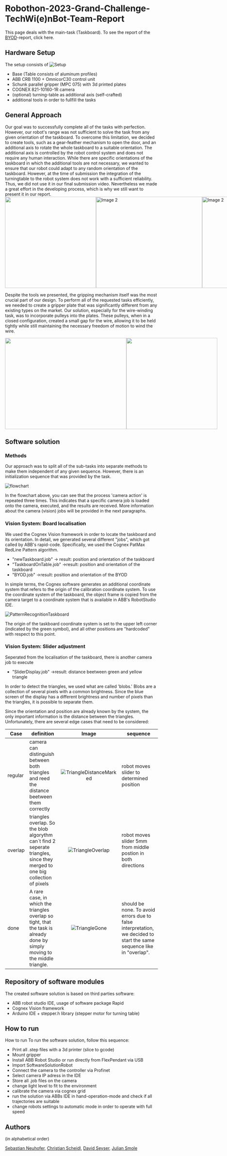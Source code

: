 # Robothon-2023-Grand-Challenge-TechWi(e)nBot-Team-Report

This page deals with the main-task (Taskboard). To see the report of the [BYOD](BYOD.md)-report, click here.

<h2>Hardware Setup</h2>

The setup consists of
![Setup](https://user-images.githubusercontent.com/131485125/234953688-bdba439e-ceb5-40f2-8fe3-e05b4a331f83.png)

<ul>
  <li>Base (Table consists of aluminum profiles)</li>
  <li>ABB CRB 1100 + OmnicorC30 control unit </li>
  <li>Schunk parallel gripper (MPC 075) with 3d printed plates</li>
  <li>COGNEX 821-10160-1R camera</li>
  <li>(optional) turning-table as additional axis (self-crafted)</li>
  <li>additional tools in order to fullfill the tasks</li>
</ul>

<h2>General Approach</h2>
Our goal was to successfully complete all of the tasks with perfection. However, our robot's range was not sufficient to solve the task from any given orientation of the taskboard. To overcome this limitation, we decided to create tools, such as a gear-feather mechanism to open the door, and an additional axis to rotate the whole taskboard to a suitable orientation. The additional axis is controlled by the robot control system and does not require any human interaction. While there are specific orientations of the taskboard in which the additional tools are not necessary, we wanted to ensure that our robot could adapt to any random orientation of the taskboard. However, at the time of submission the integration of the turningtable to the robot system does not work with a sufficient reliability. Thus, we did not use it in our final submission video. Nevertheless we made a great effort in the developing process, which is why we still want to present it in our report.

<div style="display: flex;">
  <img src="https://user-images.githubusercontent.com/131485125/234349474-f773ca18-ef78-40f8-976f-d72834209baf.JPG" width="300" height="300"flex: 1;">
  <img src="https://user-images.githubusercontent.com/131485125/234816714-c291a85c-1240-44d8-a683-d1dffe322b09.JPG" width="350" height="300" alt="Image 2" style="flex: 1;">
  <img src="https://user-images.githubusercontent.com/131485125/234817050-e7402eee-5f0f-4e81-a629-87531723a0b1.JPG" width="350" height="300" alt="Image 2" style="flex: 1;">
</div>


Despite the tools we presented, the gripping mechanism itself was the most crucial part of our design. To perform all of the requested tasks efficiently, we needed to create a gripper plate that was significantly different from any existing types on the market. Our solution, especially for the wire-winding task, was to incorporate pulleys into the plates. These pulleys, when in a closed configuration, created a small gap for the wire, allowing it to be held tightly while still maintaining the necessary freedom of motion to wind the wire.


<div style="display: flex;">
  <img src="https://user-images.githubusercontent.com/131485125/234351693-f515091a-93aa-4f87-b97f-a567f6041716.jpg" width="400" height="300")>
  <img src="https://user-images.githubusercontent.com/131485125/234648049-21f379e8-f861-4e4b-a01f-ac92bf939d04.JPG" width="300" height="300")>
</div>





<h2>Software solution</h2>


<h3>Methods</h3>

Our approach was to split all of the sub-tasks into separate methods to make them independent of any given sequence. However, there is an initialization sequence that was provided by the task.

![flowchart](https://user-images.githubusercontent.com/131485125/234347707-d8d07b28-8fe2-4b5c-8b70-358c335a7c51.png)

In the flowchart above, you can see that the process 'camera action' is repeated three times. This indicates that a specific camera job is loaded onto the camera, executed, and the results are received. More information about the camera (vision) jobs will be provided in the next paragraphs.

<h3>Vision System: Board localisation</h3>
We used the Cognex Vision framework in order to locate the taskboard and its orientation. In detail, we generated several different "jobs", which got called by ABB's rapid-code. Specifically, we used the Cognex PatMax RedLine Pattern algorithm.


<ul>
  <li>"newTaskboard.job" -> result: position and orientation of the taskboard</li>
  <li>"TaskboardOnTable.job" ->result: position and orientation of the taskboard </li> 
  <li>"BYOD.job" ->result: position and orientation of the BYOD</li>
</ul>



In simple terms, the Cognex software generates an additional coordinate system that refers to the origin of the calibration coordinate system. To use the coordinate system of the taskboard, the object frame is copied from the camera target to a coordinate system that is available in ABB's RobotStudio IDE.




![PatternRecognitionTaskboard](https://user-images.githubusercontent.com/131485125/234950507-a29cda0c-0c72-4bd2-b987-41a73b3fd554.png)
 
 The origin of the taskboard coordinate system is set to the upper left corner (indicated by the green symbol), and all other positions are "hardcoded" with respect to this point.




<h3>Vision System: Slider adjustment</h3>
Seperated from the localisation of the taskboard, there is another camera job to execute 
<ul>
<li>"SliderDisplay.job" ->result: distance beetween green and yellow triangle</li>
</ul>


In order to detect the triangles, we used what are called 'blobs.' Blobs are a collection of several pixels with a common brightness. Since the blue screen of the display has a different brightness and number of pixels than the triangles, it is possible to separate them.

Since the orientation and position are already known by the system, the only important information is the distance between the triangles. Unfortunately, there are several edge cases that need to be considered:

| Case    | definition                                                                                                                   |     Image    | sequence                                                      |
|---------|------------------------------------------------------------------------------------------------------------------------------|:------------:|---------------------------------------------------------------|
| regular | camera can distinguish between both triangles and reed the distance beetween them correctly                                  | ![TriangleDistanceMarked](https://user-images.githubusercontent.com/131485125/234574520-8d1e028a-296e-49c9-9d5b-1acc3d5d9e94.png) | robot moves slider to determined position                     |
| overlap | triangles overlap. So the blob algorythm can´t find 2 seperate triangles, since they merged to  one big collection of pixels |![TriangleOverlap](https://user-images.githubusercontent.com/131485125/234843506-c9a3f061-fc72-403f-bd1b-bd166612e150.png)| robot moves slider 5mm from middle postion in both directions |
| done    | A rare case, in which the triangles overlap so tight, that the task is already done by simply moving to the middle triangle. | ![TriangleGone](https://user-images.githubusercontent.com/131485125/234945193-eb437715-8e58-4710-8580-3896ff1e91fa.png)| should be none. To avoid errors due to false interpretation, we decided to start the same sequence like in "overlap".                                                           |


<h2>Repository of software modules</h2>
The created software solution is based on third parties software:

<ul>
  <li>ABB robot studio IDE, usage of software package Rapid</li>
  <li>Cognex Vision framework </li> 
  <li>Arduino IDE + stepper.h library (stepper motor for turning table)</li>
</ul>

<h2>How to run</h2>How to run
To run the software solution, follow this sequence:
<ul>
  <li>Print all .step files with a 3d printer (slice to gcode)</li>
  <li>Mount gripper</li>
  <li>Install ABB Robot Studio or run directly from FlexPendant via USB</li>
  <li>Import SoftwareSolutionRobot</li> 
  <li>Connect the camera to the controller via Profinet</li>
  <li>Select camera IP adress in the IDE</li>
  <li>Store all .job files on the camera</li>
  <li>change light level to fit to the environment</li>
  <li>calibrate the camera via cognex grid</li>
  <li>run the solution via ABBs IDE in hand-operation-mode and check if all trajectories are suitable</li>
  <li>change robots settings to automatic mode in order to operate with full speed</li>
</ul>

<h2>Authors</h2>
(in alphabetical order)


[Sebastian Neuhofer](https://www.linkedin.com/in/sebneuhofer/), [Christian Scheidl](https://www.linkedin.com/in/christian-scheidl-793658252/), [David Seyser](https://www.linkedin.com/in/david-seyser/), [Julian Smole](https://www.linkedin.com/in/julian-smole-9b7537121/)



